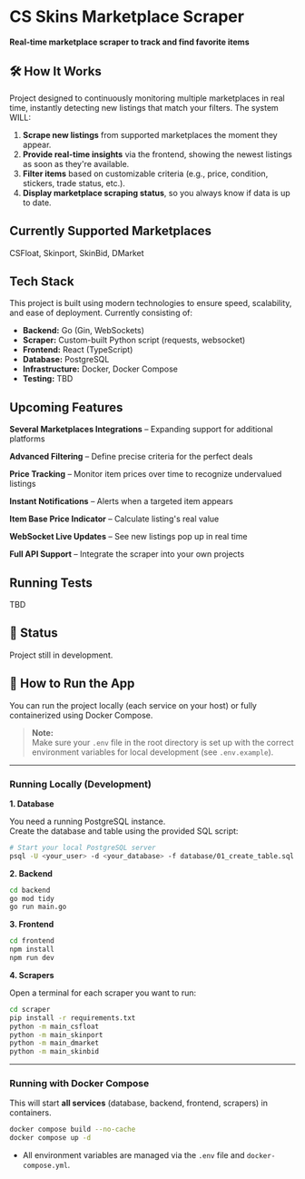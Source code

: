 # CS Skins Marketplace Scraper

**Real-time marketplace scraper to track and find favorite items**

## 🛠 How It Works

Project designed to continuously monitoring multiple marketplaces in real time, instantly detecting new listings that match your filters. The system WILL:

1. **Scrape new listings** from supported marketplaces the moment they appear.
2. **Provide real-time insights** via the frontend, showing the newest listings as soon as they're available.
3. **Filter items** based on customizable criteria (e.g., price, condition, stickers, trade status, etc.).
4. **Display marketplace scraping status**, so you always know if data is up to date.

## Currently Supported Marketplaces

CSFloat, Skinport, SkinBid, DMarket

## Tech Stack

This project is built using modern technologies to ensure speed, scalability, and ease of deployment. Currently consisting of:

- **Backend:** Go (Gin, WebSockets)
- **Scraper:** Custom-built Python script (requests, websocket)
- **Frontend:** React (TypeScript)
- **Database:** PostgreSQL
- **Infrastructure:** Docker, Docker Compose
- **Testing:** TBD

## Upcoming Features

**Several Marketplaces Integrations** – Expanding support for additional platforms

**Advanced Filtering** – Define precise criteria for the perfect deals

**Price Tracking** – Monitor item prices over time to recognize undervalued listings

**Instant Notifications** – Alerts when a targeted item appears

**Item Base Price Indicator** – Calculate listing's real value

**WebSocket Live Updates** – See new listings pop up in real time

**Full API Support** – Integrate the scraper into your own projects

## Running Tests

TBD

## 📌 Status

Project still in development.

## 🚀 How to Run the App

You can run the project locally (each service on your host) or fully containerized using Docker Compose.

> **Note:**  
> Make sure your `.env` file in the root directory is set up with the correct environment variables for local development (see `.env.example`).

---

### Running Locally (Development)

**1. Database**

You need a running PostgreSQL instance.  
Create the database and table using the provided SQL script:

```bash
# Start your local PostgreSQL server
psql -U <your_user> -d <your_database> -f database/01_create_table.sql
```

**2. Backend**

```bash
cd backend
go mod tidy
go run main.go
```

**3. Frontend**

```bash
cd frontend
npm install
npm run dev
```

**4. Scrapers**

Open a terminal for each scraper you want to run:

```bash
cd scraper
pip install -r requirements.txt
python -m main_csfloat
python -m main_skinport
python -m main_dmarket
python -m main_skinbid
```

---

### Running with Docker Compose

This will start **all services** (database, backend, frontend, scrapers) in containers.

```bash
docker compose build --no-cache
docker compose up -d
```

- All environment variables are managed via the `.env` file and `docker-compose.yml`.
